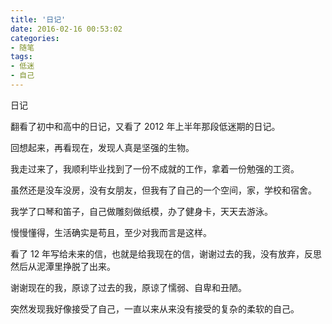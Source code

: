 ```yaml
---
title: '日记'
date: 2016-02-16 00:53:02
categories:
- 随笔
tags:
- 低迷
- 自己
---
```


日记

<!-- more -->

翻看了初中和高中的日记，又看了 2012 年上半年那段低迷期的日记。

回想起来，再看现在，发现人真是坚强的生物。

我走过来了，我顺利毕业找到了一份不成就的工作，拿着一份勉强的工资。

虽然还是没车没房，没有女朋友，但我有了自己的一个空间，家，学校和宿舍。

我学了口琴和笛子，自己做雕刻做纸模，办了健身卡，天天去游泳。

慢慢懂得，生活确实是苟且，至少对我而言是这样。

看了 12 年写给未来的信，也就是给我现在的信，谢谢过去的我，没有放弃，反思然后从泥潭里挣脱了出来。

谢谢现在的我，原谅了过去的我，原谅了懦弱、自卑和丑陋。

突然发现我好像接受了自己，一直以来从来没有接受的复杂的柔软的自己。
